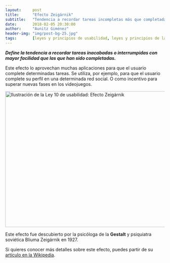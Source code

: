 ```yaml
---
layout:     post
title:      "Efecto Zeigárnik"
subtitle:   "Tendencia a recordar tareas incompletas más que completadas"
date:       2018-02-05 20:30:00
author:     "Aunitz Giménez"
header-img: "img/post-bg-25.jpg"
tags:       [leyes y principios de usabilidad, leyes y principios de la Gestalt]
---
```


<p><em><strong>Define la tendencia a recordar tareas inacabadas o interrumpidas con mayor facilidad que las que han sido completadas.</strong></em></p>

<p>Este efecto lo aprovechan muchas aplicaciones para que el usuario complete determinadas tareas. Se utiliza, por ejemplo, para que el usuario complete su perfil en una determinada red social. O como incentivo para superar nuevas fases en los videojuegos.</p>

<p><img src="{{ site.baseurl }}/img/ley-10-efecto-zeigarnik.png" loading="lazy" alt="Ilustración de la Ley 10 de usabilidad: Efecto Zeigárnik" width="722" height="428"></p>

<p>Este efecto fue descubierto por la psicóloga de la <strong>Gestalt</strong> y psiquiatra soviética Bliuma Zeigárnik en 1927.</p>

<p>Si quieres conocer más detalles sobre este efecto, puedes partir de su <a href="https://es.wikipedia.org/wiki/Efecto_Zeigarnik" target="_blank" rel="noopener noreferrer">artículo en la Wikipedia</a>.</p>
